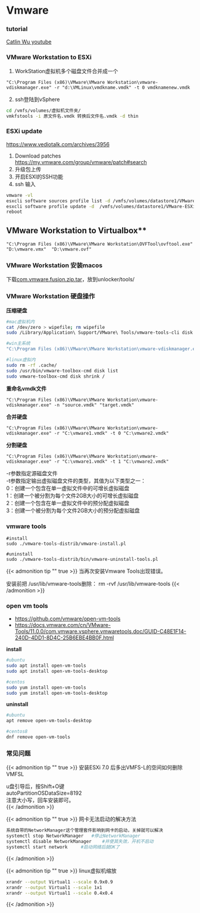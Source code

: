 # Vmware



### tutorial  
[Catlin Wu youtube](https://www.youtube.com/c/CatlinWu/videos)


### VMware Workstation to ESXi  

1. WorkStation虚拟机多个磁盘文件合并成一个

```shell
"C:\Program Files (x86)\VMware\VMware Workstation\vmware-vdiskmanager.exe" -r "d:\VMLinux\vmdkname.vmdk" -t 0 vmdknamenew.vmdk
```
2. ssh登陆到vSphere
```bash
cd /vmfs/volumes/虚拟机文件夹/
vmkfstools -i 原文件名.vmdk 转换后文件名.vmdk -d thin
```

### ESXi update

https://www.vediotalk.com/archives/3956

1. Download patches https://my.vmware.com/group/vmware/patch#search	
2. 升级包上传
3. 开启ESXI的SSH功能
4. ssh 输入
```bash
vmware -vl
esxcli software sources profile list -d /vmfs/volumes/datastore1/VMware-ESXi-7.0U1c-17325551-depot.zip
esxcli software profile update -d  /vmfs/volumes/datastore1/VMware-ESXi-7.0U1c-17325551-depot.zip -p ESXi-7.0U1c-17325551-standard
reboot
```


## VMware Workstation to Virtualbox**

```shell
"C:\Program Files (x86)\VMware\VMware Workstation\OVFTool\ovftool.exe" "D:\vmware.vmx"  "D:\vmware.ovf"
```


### VMware Workstation 安装macos

下载[com.vmware.fusion.zip.tar](https://softwareupdate.vmware.com/cds/vmw-desktop/fusion/12.1.0/17195230/core/com.vmware.fusion.zip.tar)，放到unlocker/tools/


### VMware Workstation 硬盘操作

**压缩硬盘**
```bash
#mac虚拟机内
cat /dev/zero > wipefile; rm wipefile
sudo /Library/Application\ Support/VMware\ Tools/vmware-tools-cli disk shrink /

#win主系统 
"C:\Program Files (x86)\VMware\VMware Workstation\vmware-vdiskmanager.exe" -k "D:\vmware.vmdk" 

#linux虚拟内
sudo rm -rf .cache/
sudo /usr/bin/vmware-toolbox-cmd disk list
sudo vmware-toolbox-cmd disk shrink /
```

**重命名vmdk文件**
```shell
"C:\Program Files (x86)\VMware\VMware Workstation\vmware-vdiskmanager.exe" -n "source.vmdk" "target.vmdk"
```

**合并硬盘**
```shell
"C:\Program Files (x86)\VMware\VMware Workstation\vmware-vdiskmanager.exe" -r "C:\vmware1.vmdk" -t 0 "C:\vmware2.vmdk"
```

**分割硬盘**
```shell
"C:\Program Files (x86)\VMware\VMware Workstation\vmware-vdiskmanager.exe" -r "C:\vmware1.vmdk" -t 1 "C:\vmware2.vmdk"
```

-r参数指定源磁盘文件  
-t参数指定输出虚拟磁盘文件的类型，其值为以下类型之一：  
0：创建一个包含在单一虚拟文件中的可增长虚拟磁盘  
1：创建一个被分割为每个文件2GB大小的可增长虚拟磁盘  
2：创建一个包含在单一虚拟文件中的预分配虚拟磁盘  
3：创建一个被分割为每个文件2GB大小的预分配虚拟磁盘  


### vmware tools
```
#install
sudo ./vmware-tools-distrib/vmware-install.pl

#uninstall
sudo ./vmware-tools-distrib/bin/vmware-uninstall-tools.pl
```

{{< admonition tip "" true >}}
当再次安装Vmware Tools出现错误。

安装前把 /usr/lib/vmware-tools删除： rm -rvf /usr/lib/vmware-tools
{{< /admonition >}}

### open vm tools

- https://github.com/vmware/open-vm-tools  
- https://docs.vmware.com/cn/VMware-Tools/11.0.0/com.vmware.vsphere.vmwaretools.doc/GUID-C48E1F14-240D-4DD1-8D4C-25B6EBE4BB0F.html  

**install**
```bash
#ubuntu
sudo apt install open-vm-tools
sudo apt install open-vm-tools-desktop

#centos
sudo yum install open-vm-tools
sudo yum install open-vm-tools-desktop
```

**uninstall**
```bash
#ubuntu
apt remove open-vm-tools-desktop

#centos8
dnf remove open-vm-tools
```

### 常见问题
{{< admonition tip "" true >}}
安装ESXi 7.0 后多出VMFS-L的空间如何删除VMFSL

u盘引导后，按Shift+O键  
autoPartitionOSDataSize=8192  
注意大小写，回车安装即可。  
{{< /admonition >}}



{{< admonition tip ""  true >}}
网卡无法启动的解决方法

```bash
系统自带的NetworkManager这个管理套件影响到网卡的启动，关掉就可以解决
systemctl stop NetworkManager	#停止NetworkManager
systemctl disable NetworkManager	#并使其失效，开机不启动
systemctl start network		#启动网络后就OK了
```
{{< /admonition >}}



{{< admonition tip ""  true >}}
linux虚拟机缩放

```bash
xrandr --output Virtual1 --scale 0.9x0.9
xrandr --output Virtual1 --scale 1x1
xrandr --output Virtual1 --scale 0.4x0.4
```
{{< /admonition >}}





